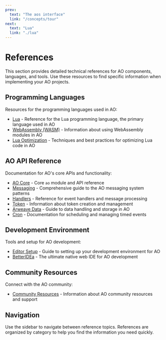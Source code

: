```yaml
---
prev:
  text: "The aos interface"
  link: "/concepts/tour"
next:
  text: "Lua"
  link: "./lua"
---
```


# References

This section provides detailed technical references for AO components, languages, and tools. Use these resources to find specific information when implementing your AO projects.

## Programming Languages

Resources for the programming languages used in AO:

- [Lua](./lua) - Reference for the Lua programming language, the primary language used in AO
- [WebAssembly (WASM)](./wasm) - Information about using WebAssembly modules in AO
- [Lua Optimization](./lua-optimization) - Techniques and best practices for optimizing Lua code in AO

## AO API Reference

Documentation for AO's core APIs and functionality:

- [AO Core](./ao) - Core `ao` module and API reference
- [Messaging](./messaging) - Comprehensive guide to the AO messaging system patterns
- [Handlers](./handlers) - Reference for event handlers and message processing
- [Token](./token) - Information about token creation and management
- [Arweave Data](./data) - Guide to data handling and storage in AO
- [Cron](./cron) - Documentation for scheduling and managing timed events

## Development Environment

Tools and setup for AO development:

- [Editor Setup](./editor-setup) - Guide to setting up your development environment for AO
- [BetterIDEa](./betteridea/index) - The ultimate native web IDE for AO development

## Community Resources

Connect with the AO community:

- [Community Resources](./community) - Information about AO community resources and support

## Navigation

Use the sidebar to navigate between reference topics. References are organized by category to help you find the information you need quickly.
